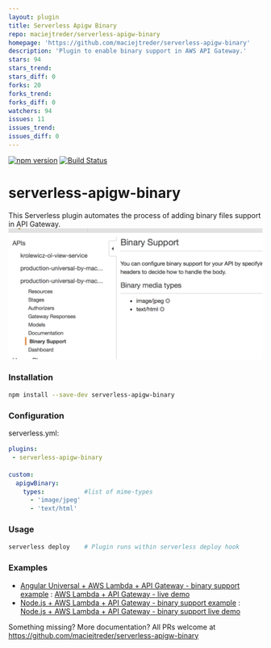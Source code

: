 ```yaml
---
layout: plugin
title: Serverless Apigw Binary
repo: maciejtreder/serverless-apigw-binary
homepage: 'https://github.com/maciejtreder/serverless-apigw-binary'
description: 'Plugin to enable binary support in AWS API Gateway.'
stars: 94
stars_trend: 
stars_diff: 0
forks: 20
forks_trend: 
forks_diff: 0
watchers: 94
issues: 11
issues_trend: 
issues_diff: 0
---
```



[![npm version](https://badge.fury.io/js/serverless-apigw-binary.svg)](https://badge.fury.io/js/serverless-apigw-binary)
[![Build Status](https://travis-ci.org/maciejtreder/serverless-apigw-binary.svg?branch=master)](https://travis-ci.org/maciejtreder/serverless-apigw-binary)
# serverless-apigw-binary

This Serverless plugin automates the process of adding binary files support in API Gateway.
![AWS API gateway binary support](https://raw.githubusercontent.com/maciejtreder/serverless-apigw-binary/master/binarySupport.png)

### Installation

```bash
npm install --save-dev serverless-apigw-binary
```

### Configuration

serverless.yml:

```yaml
plugins:
 - serverless-apigw-binary

custom:
  apigwBinary:
    types:           #list of mime-types
      - 'image/jpeg'
      - 'text/html'
```

### Usage

```bash
serverless deploy    # Plugin runs within serverless deploy hook
```

### Examples

* [Angular Universal + AWS Lambda + API Gateway - binary support example](https://github.com/maciejtreder/angular-universal-serverless) : [ AWS Lambda + API Gateway - live demo](https://www.angular-universal-serverless.maciejtreder.com)
* [Node.js + AWS Lambda + API Gateway - binary support example](https://github.com/maciejtreder/serverless-apigw-binary/tree/master/examples/express) : [Node.js + AWS Lambda + API Gateway - binary support live demo](https://serverless-apigw.maciejtreder.com)


Something missing? More documentation? All PRs welcome at https://github.com/maciejtreder/serverless-apigw-binary
